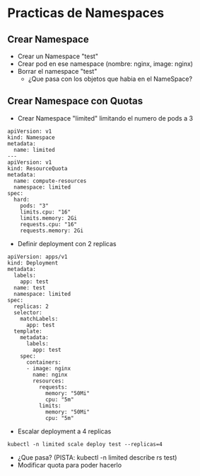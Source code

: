 # Practicas de Namespaces

## Crear Namespace

  * Crear un Namespace "test"
  * Crear pod en ese namespace (nombre: nginx, image: nginx)
  * Borrar el namespace "test"
    * ¿Que pasa con los objetos que habia en el NameSpace?

## Crear Namespace con Quotas

  * Crear Namespace "limited" limitando el numero de pods a 3

```
apiVersion: v1
kind: Namespace
metadata:
  name: limited
---
apiVersion: v1
kind: ResourceQuota
metadata:
  name: compute-resources
  namespace: limited
spec:
  hard:
    pods: "3"
    limits.cpu: "16"
    limits.memory: 2Gi
    requests.cpu: "16"
    requests.memory: 2Gi
```

  * Definir deployment con 2 replicas

```
apiVersion: apps/v1
kind: Deployment
metadata:
  labels:
    app: test
  name: test
  namespace: limited
spec:
  replicas: 2
  selector:
    matchLabels:
      app: test
  template:
    metadata:
      labels:
        app: test
    spec:
      containers:
      - image: nginx
        name: nginx
        resources:
          requests:
            memory: "50Mi"
            cpu: "5m"
          limits:
            memory: "50Mi"
            cpu: "5m"
```

  * Escalar deployment a 4 replicas

```
kubectl -n limited scale deploy test --replicas=4
```

  * ¿Que pasa? (PISTA: kubectl -n limited describe rs test)
  * Modificar quota para poder hacerlo

